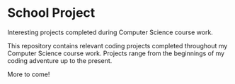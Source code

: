 # School Project
Interesting projects completed during Computer Science course work.

This repository contains relevant coding projects completed throughout my Computer Science course work.
Projects range from the beginnings of my coding adventure up to the present.

More to come!
